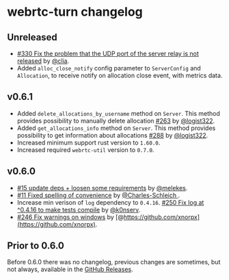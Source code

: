 # webrtc-turn changelog

## Unreleased

* [#330 Fix the problem that the UDP port of the server relay is not released](https://github.com/webrtc-rs/webrtc/pull/330) by [@clia](https://github.com/clia).
* Added `alloc_close_notify` config parameter to `ServerConfig` and `Allocation`, to receive notify on allocation close event, with metrics data.

## v0.6.1

* Added `delete_allocations_by_username` method on `Server`. This method provides possibility to manually delete allocation [#263](https://github.com/webrtc-rs/webrtc/pull/263) by [@logist322](https://github.com/logist322).
* Added `get_allocations_info` method on `Server`. This method provides possibility to get information about allocations [#288](https://github.com/webrtc-rs/webrtc/pull/288) by [@logist322](https://github.com/logist322).
* Increased minimum support rust version to `1.60.0`.
* Increased required `webrtc-util` version to `0.7.0`.


## v0.6.0

* [#15 update deps + loosen some requirements](https://github.com/webrtc-rs/turn/pull/15) by [@melekes](https://github.com/melekes).
* [#11 Fixed spelling of convenience](https://github.com/webrtc-rs/turn/pull/11) by [@Charles-Schleich ](https://github.com/Charles-Schleich).
* Increase min verison of `log` dependency to `0.4.16`. [#250 Fix log at ^0.4.16 to make tests compile](https://github.com/webrtc-rs/webrtc/pull/250) by [@k0nserv](https://github.com/k0nserv).
* [#246 Fix warnings on windows](https://github.com/webrtc-rs/webrtc/pull/246) by [@https://github.com/xnorpx](https://github.com/xnorpx).


## Prior to 0.6.0

Before 0.6.0 there was no changelog, previous changes are sometimes, but not always, available in the [GitHub Releases](https://github.com/webrtc-rs/turn/releases).

